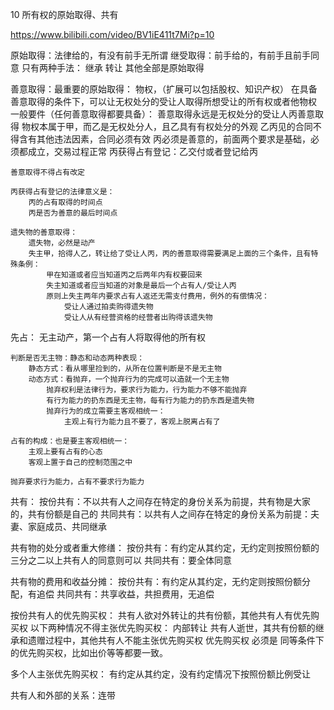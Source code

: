 10 所有权的原始取得、共有


https://www.bilibili.com/video/BV1iE411t7Mi?p=10


原始取得：法律给的，有没有前手无所谓
继受取得：前手给的，有前手且前手同意
	只有两种手法：
		继承
		转让
	其他全部是原始取得
	
善意取得：最重要的原始取得：
	物权，（扩展可以包括股权、知识产权）
	在具备善意取得的条件下，可以让无权处分的受让人取得所想受让的所有权或者他物权
	一般要件（任何善意取得都要具备）： 善意取得永远是无权处分的受让人丙善意取得
		物权本属于甲，而乙是无权处分人，且乙具有有权处分的外观
		乙丙见的合同不得含有其他违法因素，合同必须有效
		丙必须是善意的，前面两个要求是基础，必须都成立，交易过程正常
		丙获得占有登记：乙交付或者登记给丙
	
	善意取得不得占有改定
	
	丙获得占有登记的法律意义是：
		丙的占有取得的时间点
		丙是否为善意的最后时间点
		
	遗失物的善意取得：
		遗失物，必然是动产
		失主甲，拾得人乙，转让给了受让人丙，丙的善意取得需要满足上面的三个条件，且有特殊条例：
			甲在知道或者应当知道丙之后两年内有权要回来
			失主知道或者应当知道的对象是最后一个占有人/受让人丙
			原则上失主两年内要求占有人返还无需支付费用，例外的有偿情况：
				受让人通过拍卖购得遗失物
				受让人从有经营资格的经营者出购得该遗失物
				
先占：
	无主动产，第一个占有人将取得他的所有权
	
	判断是否无主物：静态和动态两种表现：
		静态方式：看从哪里捡到的，从所在位置判断是不是无主物
		动态方式：看抛弃，一个抛弃行为的完成可以造就一个无主物
			抛弃权利是法律行为，要求行为能力，行为能力不够不能抛弃
			有行为能力的扔东西是无主物，每有行为能力的扔东西是遗失物
			抛弃行为的成立需要主客观相统一：
				主观上有行为能力且不要了，客观上脱离占有了
				
	占有的构成：也是要主客观相统一：
		主观上要有占有的心态
		客观上置于自己的控制范围之中
	
	抛弃要求行为能力，占有不要求行为能力
	

共有：
	按份共有：不以共有人之间存在特定的身份关系为前提，共有物是大家的，共有份额是自己的
	共同共有：以共有人之间存在特定的身份关系为前提：夫妻、家庭成员、共同继承
	
共有物的处分或者重大修缮：
	按份共有：有约定从其约定，无约定则按照份额的三分之二以上共有人的同意则可以
	共同共有：要全体同意

共有物的费用和收益分摊：
	按份共有：有约定从其约定，无约定则按照份额分配，有追偿
	共同共有：共享收益，共担费用，无追偿
	
按份共有人的优先购买权：
	共有人欲对外转让的共有份额，其他共有人有优先购买权
	以下两种情况不得主张优先购买权：
		内部转让
		共有人逝世，其共有份额的继承和遗赠过程中，其他共有人不能主张优先购买权
	优先购买权 必须是 同等条件下 的优先购买权，比如出价等等都要一致。

多个人主张优先购买权：
	有约定从其约定，没有约定情况下按照份额比例受让
	
共有人和外部的关系：连带
	
	
			
			
			
		
		
	
		
		
		
		
		
		






























